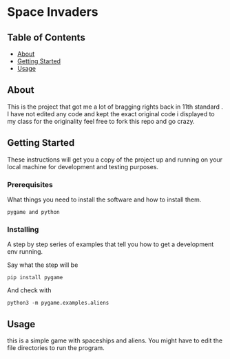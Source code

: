 # Space Invaders

## Table of Contents

- [About](#about)
- [Getting Started](#getting_started)
- [Usage](#usage)

## About <a name = "about"></a>

This is the project that got me a lot of bragging rights back in 11th standard . I have not edited any code and kept the exact original code i displayed to my class for the originality feel free to fork this repo and go crazy.

## Getting Started <a name = "getting_started"></a>

These instructions will get you a copy of the project up and running on your local machine for development and testing purposes.
### Prerequisites

What things you need to install the software and how to install them.

```
pygame and python
```

### Installing

A step by step series of examples that tell you how to get a development env running.

Say what the step will be

```
pip install pygame
```

And check with

```
python3 -m pygame.examples.aliens
```


## Usage <a name = "usage"></a>

this is a simple game with spaceships and aliens. You might have to edit the file directories to run the program.
